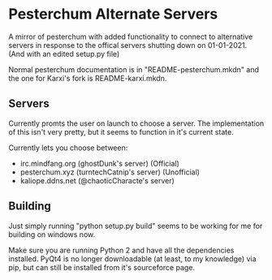 # Pesterchum Alternate Servers
A mirror of pesterchum with added functionality to connect to alternative servers in response to the offical servers shutting down on 01-01-2021. (And with an edited setup.py file)

Normal pesterchum documentation is in "README-pesterchum.mkdn" and the one for Karxi's fork is README-karxi.mkdn.

## Servers
Currently promts the user on launch to choose a server. The implementation of this isn't very pretty, but it seems to function in it's current state.

Currently lets you choose between:
* irc.mindfang.org (ghostDunk's server) (Official)
* pesterchum.xyz (turntechCatnip's server) (Unofficial)
* kaliope.ddns.net (@chaoticCharacte's server)

## Building
Just simply running "python setup.py build" seems to be working for me for building on windows now.

Make sure you are running Python 2 and have all the dependencies installed. PyQt4 is no longer downloadable (at least, to my knowledge) via pip, but can still be installed from it's sourceforce page.
